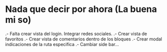 # Nada que decir por ahora (La buena mi so)

.- Falta crear vista del login. Integrar redes sociales.
.- Crear vista de favoritos
.- Crear vista de comentarios dentro de los bloques
.- Crear modal indicaciones de la ruta especifica
.- Cambiar side bar...
